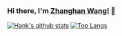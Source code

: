 <!--
**RabbitWhite1/RabbitWhite1** is a ✨ _special_ ✨ repository because its `README.md` (this file) appears on your GitHub profile.

Here are some ideas to get you started:

- 🔭 I’m currently working on ...
- 🌱 I’m currently learning ...
- 👯 I’m looking to collaborate on ...
- 🤔 I’m looking for help with ...
- 💬 Ask me about ...
- 📫 How to reach me: ...
- 😄 Pronouns: ...
- ⚡ Fun fact: ...
-->
### Hi there, I'm [Zhanghan Wang!](https://rabbitwhite1.github.io/) 👋

[![Hank's github stats](https://github-readme-stats.vercel.app/api?username=RabbitWhite1&show_icons=true&theme=vue)](https://github.com/anuraghazra/github-readme-stats)
[![Top Langs](https://github-readme-stats.vercel.app/api/top-langs/?username=RabbitWhite1&hide=css,html&layout=compact)](https://github-readme-stats.vercel.app/api/top-langs/?username=RabbitWhite1&hide=css,html&layout=compact)
